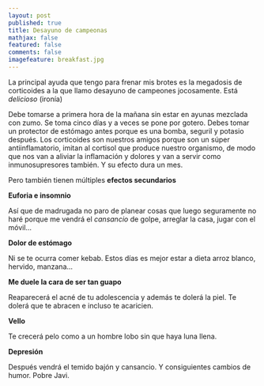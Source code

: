 ```yaml
---
layout: post
published: true
title: Desayuno de campeonas
mathjax: false
featured: false
comments: false
imagefeature: breakfast.jpg
---
```



La principal ayuda que tengo para frenar mis brotes es la megadosis de corticoides a la que llamo desayuno de campeones jocosamente. Está _delicioso_ (ironía)


Debe tomarse a primera hora de la mañana sin estar en ayunas mezclada con zumo. 
Se toma cinco días y a veces se pone por gotero. Debes tomar un protector de estómago antes porque es una bomba, seguril y potasio después.
Los corticoides son nuestros amigos porque son un súper antiinflamatorio, imitan al cortisol que produce nuestro organismo, de modo que nos van a aliviar la inflamación y dolores  y van a servir como inmunosupresores también. Y su efecto dura un mes.

Pero también tienen múltiples **efectos secundarios**

**Euforia e insomnio**

Así que de madrugada no paro de planear cosas que luego seguramente no haré porque me vendrá el *cansancio* de golpe, arreglar la casa, jugar con el móvil...

**Dolor de estómago**

Ni se te ocurra comer kebab. Estos días es mejor estar a dieta arroz blanco, hervido, manzana...

**Me duele la cara de ser tan guapo**

Reaparecerá el acné de tu adolescencia y además te dolerá la piel. Te dolerá que te abracen e incluso te acaricien.

**Vello**

Te crecerá pelo como a un hombre lobo sin que haya luna llena.

**Depresión**

Después vendrá el temido bajón y cansancio. Y consiguientes cambios de humor. Pobre Javi.

